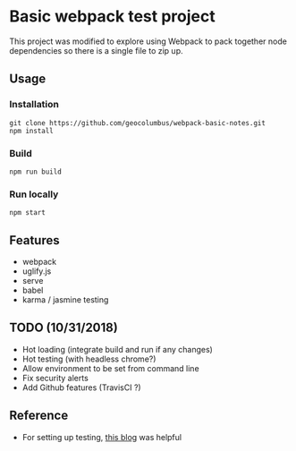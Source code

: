 # Basic webpack test project

This project was modified to explore using Webpack to pack together node dependencies so there is a single file to zip up.

## Usage

### Installation
```
git clone https://github.com/geocolumbus/webpack-basic-notes.git
npm install
```

### Build
```
npm run build
```

### Run locally
```
npm start
```

## Features

* webpack
* uglify.js
* serve
* babel
* karma / jasmine testing

## TODO (10/31/2018)

* Hot loading (integrate build and run if any changes)
* Hot testing (with headless chrome?)
* Allow environment to be set from command line
* Fix security alerts
* Add Github features (TravisCI ?)

## Reference

* For setting up testing, [this blog](http://www.thinksincode.com/2016/07/07/karma-jasmine-webpack.html) was helpful
